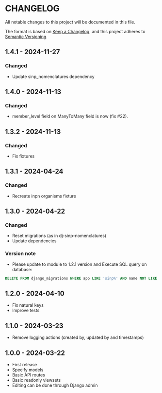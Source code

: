 # CHANGELOG

All notable changes to this project will be documented in this file.

The format is based on [Keep a Changelog](https://keepachangelog.com/), and this project adheres to [Semantic Versioning](https://semver.org/).

<!-- ## Unreleased [{version_tag}](https://github.com/opengisch/qgis-plugin-ci/releases/tag/{version_tag}) - YYYY-MM-DD -->

## 1.4.1 - 2024-11-27

### Changed

* Update sinp_nomenclatures dependency

## 1.4.0 - 2024-11-13

### Changed

* member_level field on ManyToMany field is now (fix #22).

## 1.3.2 - 2024-11-13

### Changed

* Fix fixtures

## 1.3.1 - 2024-04-24

### Changed

* Recreate inpn organisms fixture

## 1.3.0 - 2024-04-22

### Changed

* Reset migrations (as in dj-sinp-nomenclatures)
* Update dependencies

### Version note

* Please update to module to 1.2.1 version and Execute SQL query on database:

```sql
DELETE FROM django_migrations WHERE app LIKE 'sinp%' AND name NOT LIKE '0001_%';
```

## 1.2.0 - 2024-04-10

* Fix natural keys
* Improve tests

## 1.1.0 - 2024-03-23

* Remove logging actions (created by, updated by and timestamps)

## 1.0.0 - 2024-03-22

* First release
* Specify models
* Basic API routes
* Basic readonly viewsets
* Editing can be done through Django admin
